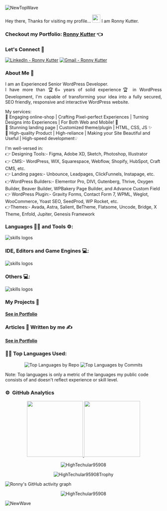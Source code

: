 ![NewTopWave](https://user-images.githubusercontent.com/81550376/180223627-d18d8aeb-4f5e-4715-94db-65b1b85822f1.svg)


<p align="center">
<!--   <img width="" height="" src="https://avatars.githubusercontent.com/u/152673060?s=400&u=32566625e044f500d81bd41567e1acbc6c987d97&v=4"> -->
</p>

Hey there, Thanks for visiting my profile... 
<img src="https://raw.githubusercontent.com/MartinHeinz/MartinHeinz/master/wave.gif" width="26px" height="26px"> I am Ronny Kutter.

### Checkout my Portfolio: [Ronny Kutter](https://my-portfolio-lime-nine-47.vercel.app/)  👈

<!-- ### Checkout my flagship project: [Let's Learn Linux](https://letslearnlinux.tech/)  👈

### Checkout my automation project: [Get Pair Extraordinaire](https://github.com/HighTechular95908/Get-Pair-Extraordinaire)  👈 -->

### Let's Connect 🤳

<a href="https://www.linkedin.com/in/HighTechular95908/"><img src="https://img.shields.io/static/v1?label=LinkedIn&message=Ronny+Kutter&color=%230077b5&logo=linkedIn&logoColor=%230077b5" alt="LinkedIn - Ronny Kutter"></a>
[![Gmail - Ronny Kutter](https://img.shields.io/badge/Gmail-RonnyKutter-red?logo=gmail&logoColor=red)](tiger773131@gmail.com)


### About Me 🚀

 <p align="justify">
 I am an Experienced Senior WordPress Developer.<br> I have more than 🏆6+ years of solid experience🏆 in WordPress Development, 
I'm capable of transforming your idea into a fully secured, SEO friendly, responsive and interactive WordPress website.

My services:<br>
🚀  Engaging online-shop | Crafting Pixel-perfect Experiences | Turning Designs into Experiences |  For Both Web and Mobile! 🎨<br>
🎉  Stunning landing page | Customized theme/plugin | HTML, CSS, JS ✨<br>
🌟  High-quality Product | High-reliance | Making your Site Beautiful and Useful | High-speed development💡<br>

I'm well-versed in:<br>
👉 Designing Tools:- Figma, Adobe XD, Sketch, Photoshop, Illustrator<br>
👉 CMS:- WordPress, WIX, Squarespace, Webflow, Shopify, HubSpot, Craft CMS, etc.<br>
👉 Landing pages:- Unbounce, Leadpages, ClickFunnels, Instapage, etc.<br>
👉WordPress Builders:- Elementor Pro, DIVI, Gutenberg, Thrive, Oxygen Builder, Beaver Builder, WPBakery Page Builder, and Advance Custom Field<br>
👉 WordPress Plugin:- Gravity Forms, Contact Form 7, WPML, Weglot, WooCommerce, Yoast SEO, SeedProd, WP Rocket, etc.<br>
👉Themes:- Avada, Astra, Salient, BeTheme, Flatsome, Uncode, Bridge, X Theme, Enfold, Jupiter, Genesis Framework
 </p>

  
### Languages 🧑‍💻 and Tools ⚙️:

<img src="https://skillicons.dev/icons?i=git,github,githubactions,py,c,cpp,cs,dotnet,html,css,js,bootstrap,php,md,java" alt="skills logos" /> <br>

### IDE, Editors and Game Engines 💻:
<img src="https://skillicons.dev/icons?i=vscode,visualstudio,idea,unity,unreal,vim,replit" alt="skills logos" />

### Others 💻:

<img src="https://skillicons.dev/icons?i=linux,bash,regex,powershell,docker,azure,mysql,sqlite,gradle,maven,nginx,pr,ps,svg,discord,linkedin,netlify,gherkin" alt="skills logos" />

### My Projects 🙌

#### [See in Portfolio](https://my-portfolio-lime-nine-47.vercel.app/)

### Articles 📝 Written by me ✍️

#### [See in Portfolio](https://my-portfolio-lime-nine-47.vercel.app/)

### 👨‍💻 Top Languages Used:
<p align="center">
  <img align="center" src="https://github-profile-summary-cards.vercel.app/api/cards/repos-per-language?username=HighTechular95908&theme=nord_dark" alt="Top Languages by Repo" />
  <img align="center" src="https://github-profile-summary-cards.vercel.app/api/cards/most-commit-language?username=HighTechular95908&theme=nord_dark" alt="Top Languages by Commits" /></p>
  
  Note: Top languages is only a metric of the languages my public code consists of and doesn't reflect experience or skill level.
  
### ⚙️ &nbsp;GitHub Analytics

<p align="center">
<a href="https://github.com/HighTechular95908">
  <img height="180em" src="https://github-readme-stats-eight-theta.vercel.app/api?username=HighTechular95908&show_icons=true&theme=algolia&include_all_commits=true&count_private=true"/>
  <img height="180em" src="https://github-readme-stats-eight-theta.vercel.app/api/top-langs/?username=HighTechular95908&layout=compact&langs_count=8&theme=algolia"/>
</a>
 <br />
  
<p align="center"><img align="center" src="https://github-readme-streak-stats.herokuapp.com/?user=HighTechular95908&theme=algolia" alt="HighTechular95908" /></p>

<p align="center"><img align="center" src="https://github-trophies.vercel.app/?username=HighTechular95908&column=6&theme=algolia" alt="HighTechular95908Trophy" /></p>



 ![Ronny's GitHub activity graph]( https://github-readme-activity-graph.vercel.app/graph?username=HighTechular95908&theme=react-dark&area=true&hide_border=true#gh-light-mode-only)
 
 <p align="center"><img src="https://visitor-badge.laobi.icu/badge?page_id=HighTechular95908.HighTechular95908" alt="HighTechular95908" />

</p>


![NewWave](https://user-images.githubusercontent.com/81550376/180223136-576934f8-2f40-4fb9-acd9-786d1d5d0f73.svg)
